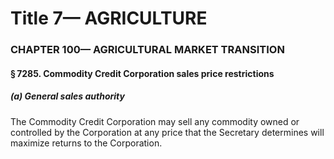 
# Title 7— AGRICULTURE
### CHAPTER 100— AGRICULTURAL MARKET TRANSITION
#### § 7285. Commodity Credit Corporation sales price restrictions
##### (a) General sales authority

The Commodity Credit Corporation may sell any commodity owned or controlled by the Corporation at any price that the Secretary determines will maximize returns to the Corporation.
